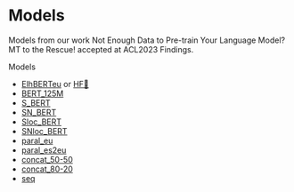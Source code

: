 # Models

Models from our work Not Enough Data to Pre-train Your Language Model? MT to the Rescue! accepted at ACL2023 Findings.

Models
* [ElhBERTeu]() or [HF🤗](https://huggingface.co/orai-nlp/ElhBERTeu)
* [BERT_125M]()
* [S_BERT]()
* [SN_BERT]()
* [Sloc_BERT]()
* [SNloc_BERT]()
* [paral_eu]()
* [paral_es2eu]()
* [concat_50-50]()
* [concat_80-20]()
* [seq]()
